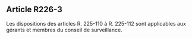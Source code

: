 Article R226-3
----
Les dispositions des articles R. 225-110 à R. 225-112 sont applicables aux
gérants et membres du conseil de surveillance.
